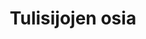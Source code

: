 ---
heading: Tulisijojen osia
path: /products
templateKey: product-page
title: Tulisijojen osia
image: /img/punainen-tiili-muurattu.jpg
description: Tulisijoissa on monia osia, joiden omaksuminen on vaikeata ilman luontaista niiden kanssa toimimista taustanaan. Tässä muutamia selvennyksiä, joita olen matkan varrella itselleni selvittänyt. Jos huomaat alla virheitä ja puutteita, käytäthän yhteydenottolomaketta korjauksen lähettämiseksi...
intro:
  blurbs:
    - image: /img/muurattu-tulisija-uunin-suuluukku.jpg
      text: >
        Tulisijan suuluukku on puiden syötön luukku. Se on pääsääntöisesti valurautainen ja siinä saattaa olla ikkuna, josta näkee sisään tulipesään.
  heading: Suuluukku
  description: >
    Tulisijan suuluukku on puiden syötön luukku. Se on pääsääntöisesti valurautainen ja siinä saattaa olla ikkuna, josta näkee sisään tulipesään.
main:
  heading: Erilaisia tulisijoja
  description: >
    We hold our coffee to the highest standards from the shrub to the cup.
    That’s why we’re meticulous and transparent about each step of the coffee’s
    journey. We personally visit each farm to make sure the conditions are
    optimal for the plants, farmers and the local environment.
  image1:
    alt: Nunnauunin Deko vuolukivitakka
    image: /img/muurattu-tulisija-nunnauuni-deko-vuolukivitakka.jpg
  image2:
    alt: A green cup of a coffee on a wooden table
    image: /img/punainen-tiili-muurattu.jpg
  image3:
    alt: Coffee beans
    image: /img/punainen-tiili-muurattu.jpg
testimonials:
  - author: http://www.tiili-info.fi/takat-ja-piiput/piippu-edut/
    quote: Tiilipiippu on energiataloudellisuudessaan ylivertainen. Massiivisen rakenteen varastoima lämpö siirtyy huonetilaan ja alentaa siten lämmityskuluja. 
  - author: Opas puunpolttoon
    quote: Tiesitkö, että paras tapa tulipesän sytyttämiseen on päältä sytyttäminen? 
full_image: /img/punainen-tiili-muurattu.jpg
pricing:
  heading: Ominaisuusvertailua
  description: Miten eroavat toisistaan erilaiset tulisijat?
  plans:
    - description: Poltto parin päivän välein ja lämpö leviää hitaasti ympäristöön.
      items:
        - Vaatii perustuksen maahan asti
        - 1500 kg+
        - Pienet suojaetäisyydet
      plan: Paikalla muurattu tulisija
      price: "5000"
    - description: Lämpö leviää välittömästi huoneeseen. Polttavapintainen.
      items:
        - Normaali lattia riittää yleensä
        - 70kg
        - Suojaetäisyydet suuret
      plan: Takka
      price: "500"
    - description: Lämpö leviää nopeasti huoneeseen. Varaa muutaman tunnin.
      items:
        - Normaali lattia vahvistettuna
        - 250 kg
        - Eristetyllä piipulla pieni suojaetäisyys
      plan: Pinnoitettu takka
      price: 2600
---